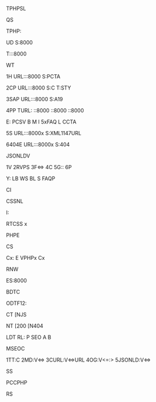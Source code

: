 TPHPSL

QS

TPHP:


UD
S:8000


T:::8000



WT

1H
URL:::8000
S:PCTA

2CP
URL:::8000
S:C
T:STY

3SAP
URL:::8000
S:A19

4PP
TURL:
::8000
::8000
::8000

E:
PCSV
B
M
I
5xFAQ
L
CCTA

5S
URL:::8000x
S:XML1147URL

6404E
URL:::8000x
S:404



JSONLDV

1V
2RVPS
3F<=>
4C
5G::
6P

Y:
LB
WS
BL
S
FAQP



CI

CSSNL

I:

RTCSS
x


PHPE

CS

Cx:
E
VPHPx
Cx

RNW

ES:8000



BDTC

ODTF12:

CT
[NJS

NT
[200
[N404

LDT
RL:
P
SEO
A
B



MSEOC

1TT:C
2MD:V<=>
3CURL:V<=>URL
4OG:V<=:>
5JSONLD:V<=>



SS

PCCPHP



RS














